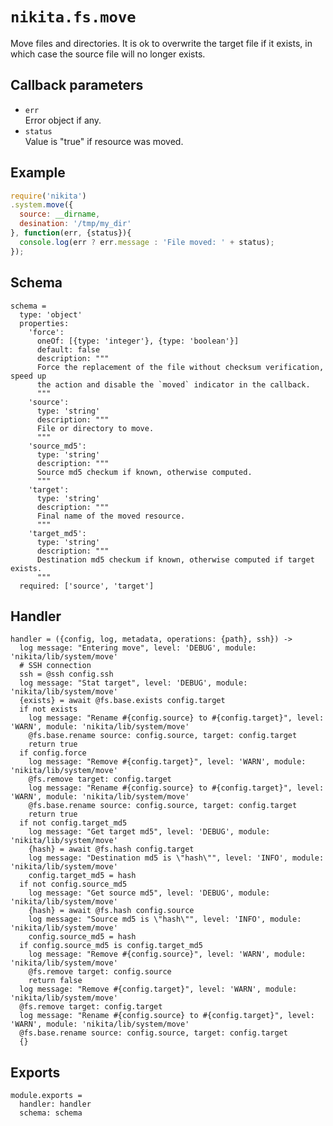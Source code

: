 
# `nikita.fs.move`

Move files and directories. It is ok to overwrite the target file if it
exists, in which case the source file will no longer exists.

## Callback parameters

* `err`   
  Error object if any.
* `status`   
  Value is "true" if resource was moved.

## Example

```js
require('nikita')
.system.move({
  source: __dirname,
  desination: '/tmp/my_dir'
}, function(err, {status}){
  console.log(err ? err.message : 'File moved: ' + status);
});
```

## Schema

    schema =
      type: 'object'
      properties:
        'force':
          oneOf: [{type: 'integer'}, {type: 'boolean'}]
          default: false
          description: """
          Force the replacement of the file without checksum verification, speed up
          the action and disable the `moved` indicator in the callback.
          """
        'source':
          type: 'string'
          description: """
          File or directory to move.
          """
        'source_md5':
          type: 'string'
          description: """
          Source md5 checkum if known, otherwise computed.
          """
        'target':
          type: 'string'
          description: """
          Final name of the moved resource.
          """
        'target_md5':
          type: 'string'
          description: """
          Destination md5 checkum if known, otherwise computed if target exists.
          """
      required: ['source', 'target']

## Handler

    handler = ({config, log, metadata, operations: {path}, ssh}) ->
      log message: "Entering move", level: 'DEBUG', module: 'nikita/lib/system/move'
      # SSH connection
      ssh = @ssh config.ssh
      log message: "Stat target", level: 'DEBUG', module: 'nikita/lib/system/move'
      {exists} = await @fs.base.exists config.target
      if not exists
        log message: "Rename #{config.source} to #{config.target}", level: 'WARN', module: 'nikita/lib/system/move'
        @fs.base.rename source: config.source, target: config.target
        return true
      if config.force
        log message: "Remove #{config.target}", level: 'WARN', module: 'nikita/lib/system/move'
        @fs.remove target: config.target
        log message: "Rename #{config.source} to #{config.target}", level: 'WARN', module: 'nikita/lib/system/move'
        @fs.base.rename source: config.source, target: config.target
        return true
      if not config.target_md5
        log message: "Get target md5", level: 'DEBUG', module: 'nikita/lib/system/move'
        {hash} = await @fs.hash config.target
        log message: "Destination md5 is \"hash\"", level: 'INFO', module: 'nikita/lib/system/move'
        config.target_md5 = hash
      if not config.source_md5
        log message: "Get source md5", level: 'DEBUG', module: 'nikita/lib/system/move'
        {hash} = await @fs.hash config.source
        log message: "Source md5 is \"hash\"", level: 'INFO', module: 'nikita/lib/system/move'
        config.source_md5 = hash
      if config.source_md5 is config.target_md5
        log message: "Remove #{config.source}", level: 'WARN', module: 'nikita/lib/system/move'
        @fs.remove target: config.source
        return false
      log message: "Remove #{config.target}", level: 'WARN', module: 'nikita/lib/system/move'
      @fs.remove target: config.target
      log message: "Rename #{config.source} to #{config.target}", level: 'WARN', module: 'nikita/lib/system/move'
      @fs.base.rename source: config.source, target: config.target
      {}

## Exports

    module.exports =
      handler: handler
      schema: schema
